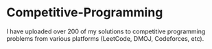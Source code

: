 # Competitive-Programming
I have uploaded over 200 of my solutions to competitive programming problems from various platforms (LeetCode, DMOJ, Codeforces, etc).
